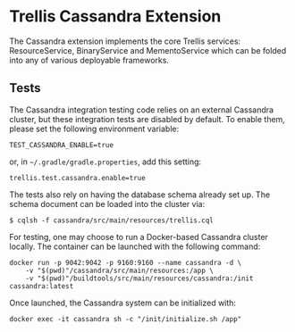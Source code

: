 # Trellis Cassandra Extension

The Cassandra extension implements the core Trellis services: ResourceService,
BinaryService and MementoService which can be folded into any of various deployable
frameworks.

## Tests

The Cassandra integration testing code relies on an external Cassandra cluster, but these
integration tests are disabled by default. To enable them, please set the following
environment variable:

    TEST_CASSANDRA_ENABLE=true

or, in `~/.gradle/gradle.properties`, add this setting:

    trellis.test.cassandra.enable=true

The tests also rely on having the database schema already set up. The schema document can be
loaded into the cluster via:

    $ cqlsh -f cassandra/src/main/resources/trellis.cql

For testing, one may choose to run a Docker-based Cassandra cluster locally.
The container can be launched with the following command:

    docker run -p 9042:9042 -p 9160:9160 --name cassandra -d \
        -v "$(pwd)"/cassandra/src/main/resources:/app \
        -v "$(pwd)"/buildtools/src/main/resources/cassandra:/init cassandra:latest

Once launched, the Cassandra system can be initialized with:

    docker exec -it cassandra sh -c "/init/initialize.sh /app"


